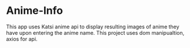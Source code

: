 # Anime-Info
This app uses Katsi anime api to display resulting images of anime they have upon entering the anime name. This project uses dom manipualtion, axios for api.

